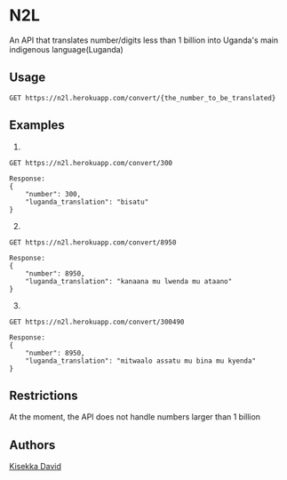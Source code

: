 # N2L
An API that translates number/digits less than 1 billion into Uganda's main indigenous language(Luganda)

## Usage

```
GET https://n2l.herokuapp.com/convert/{the_number_to_be_translated}
```

## Examples

1.
```
GET https://n2l.herokuapp.com/convert/300

Response:
{
    "number": 300,
    "luganda_translation": "bisatu"
}
```

2.
```
GET https://n2l.herokuapp.com/convert/8950

Response:
{
    "number": 8950,
    "luganda_translation": "kanaana mu lwenda mu ataano"
}
```

3.
```
GET https://n2l.herokuapp.com/convert/300490

Response:
{
    "number": 8950,
    "luganda_translation": "mitwaalo assatu mu bina mu kyenda"
}
```

## Restrictions
At the moment, the API does not handle numbers larger than 1 billion

## Authors
[Kisekka David](https://github.com/Genza999)
